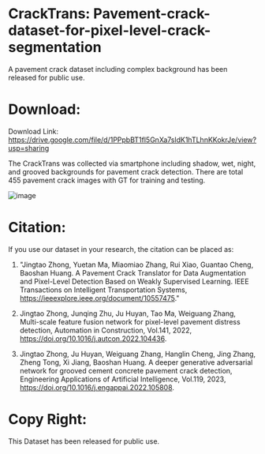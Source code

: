 # CrackTrans: Pavement-crack-dataset-for-pixel-level-crack-segmentation
A pavement crack dataset including complex background has been released for public use.

# Download:
Download Link: https://drive.google.com/file/d/1PPpbBT1fl5GnXa7sldK1hTLhnKKokrJe/view?usp=sharing

The CrackTrans was collected via smartphone including shadow, wet, night, and grooved backgrounds for pavement crack detection. There are total 455 pavement crack images with GT for training and testing.

![image](https://github.com/JzhongUTK/Pavement-crack-dataset/assets/165295691/9cf13466-a067-4cc8-900e-3661f770d4a9)


# Citation:
If you use our dataset in your research, the citation can be placed as:

1. "Jingtao Zhong, Yuetan Ma, Miaomiao Zhang, Rui Xiao, Guantao Cheng, Baoshan Huang. A Pavement Crack Translator for Data Augmentation and Pixel-Level Detection Based on Weakly Supervised Learning. IEEE Transactions on Intelligent Transportation Systems, https://ieeexplore.ieee.org/document/10557475."

2. Jingtao Zhong, Junqing Zhu, Ju Huyan, Tao Ma, Weiguang Zhang, Multi-scale feature fusion network for pixel-level pavement distress detection, Automation in Construction, Vol.141, 2022, https://doi.org/10.1016/j.autcon.2022.104436.

3. Jingtao Zhong, Ju Huyan, Weiguang Zhang, Hanglin Cheng, Jing Zhang, Zheng Tong, Xi Jiang, Baoshan Huang. A deeper generative adversarial network for grooved cement concrete pavement crack detection, Engineering Applications of Artificial Intelligence, Vol.119, 2023, https://doi.org/10.1016/j.engappai.2022.105808.

# Copy Right:
This Dataset has been released for public use.

